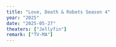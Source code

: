 ```yaml
---
title: "Love, Death & Robots Season 4"
year: "2025"
date: "2025-05-27"
theaters: ["Jellyfin"]
remark: ["TV-MA"]
---
```


